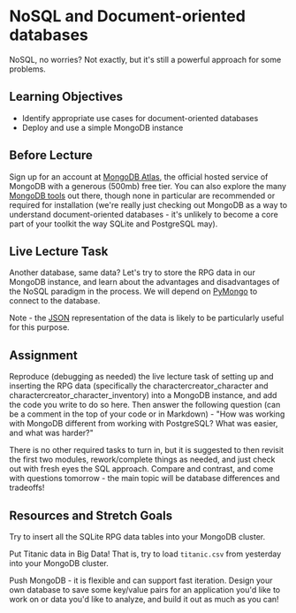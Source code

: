 # NoSQL and Document-oriented databases

NoSQL, no worries? Not exactly, but it's still a powerful approach for some
problems.

## Learning Objectives

- Identify appropriate use cases for document-oriented databases
- Deploy and use a simple MongoDB instance

## Before Lecture

Sign up for an account at [MongoDB Atlas](https://www.mongodb.com/cloud/atlas),
the official hosted service of MongoDB with a generous (500mb) free tier. You
can also explore the many [MongoDB tools](http://mongodb-tools.com/) out there,
though none in particular are recommended or required for installation (we're
really just checking out MongoDB as a way to understand document-oriented
databases - it's unlikely to become a core part of your toolkit the way SQLite
and PostgreSQL may).

## Live Lecture Task

Another database, same data? Let's try to store the RPG data in our MongoDB
instance, and learn about the advantages and disadvantages of the NoSQL paradigm
in the process. We will depend on
[PyMongo](https://api.mongodb.com/python/current/) to connect to the database.

Note - the
[JSON](https://github.com/LambdaSchool/Django-RPG/blob/master/testdata.json)
representation of the data is likely to be particularly useful for this purpose.

## Assignment

Reproduce (debugging as needed) the live lecture task of setting up and
inserting the RPG data (specifically the charactercreator_character and
charactercreator_character_inventory) into a MongoDB instance, and add 
the code you write to do so here. Then answer the following question (can be 
a comment in the top of your code or in Markdown) - "How was working with MongoDB 
different from working with PostgreSQL? What was easier, and what was harder?"

There is no other required tasks to turn in, but it is suggested to then revisit
the first two modules, rework/complete things as needed, and just check out with
fresh eyes the SQL approach. Compare and contrast, and come with questions
tomorrow - the main topic will be database differences and tradeoffs!

## Resources and Stretch Goals

Try to insert all the SQLite RPG data tables into your MongoDB cluster.

Put Titanic data in Big Data! That is, try to load `titanic.csv` from yesterday
into your MongoDB cluster.

Push MongoDB - it is flexible and can support fast iteration. Design your own
database to save some key/value pairs for an application you'd like to work on
or data you'd like to analyze, and build it out as much as you can!
